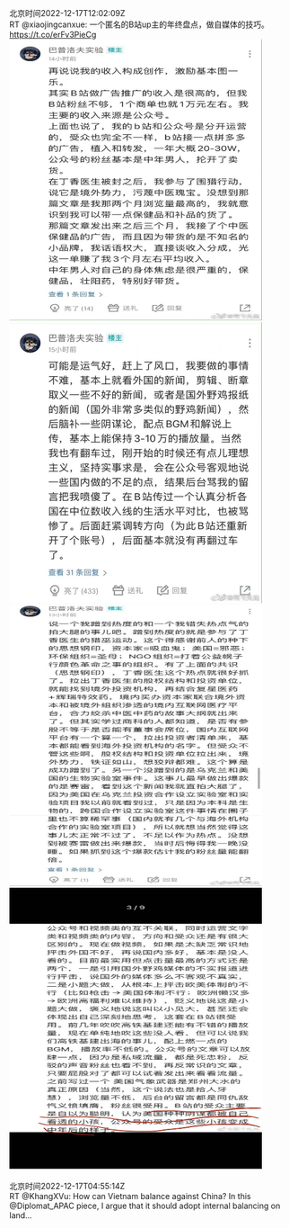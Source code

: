 北京时间2022-12-17T12:02:09Z<br>RT @xiaojingcanxue: 一个匿名的B站up主的年终盘点，做自媒体的技巧。 https://t.co/erFv3PieCg<br><img src='/temp/image/2022/n-Month-12/1603963736762392577_0.jpg' width='450' height='500'><img src='/temp/image/2022/n-Month-12/1603963736762392577_1.jpg' width='450' height='500'><img src='/temp/image/2022/n-Month-12/1603963736762392577_2.jpg' width='450' height='500'><img src='/temp/image/2022/n-Month-12/1603963736762392577_3.jpg' width='450' height='500'><br><br>北京时间2022-12-17T04:55:14Z<br>RT @KhangXVu: How can Vietnam balance against China? In this @Diplomat_APAC piece, I argue that it should adopt internal balancing on land…<br><br><br>